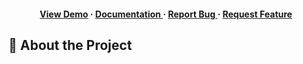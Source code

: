 <div align='center'>

<h4> <a href=https://itz-gaurav74.github.io/Calculator/>View Demo</a> <span> · </span> <a href="https://github.com/Itz-gaurav74/Calculator/blob/master/README.md"> Documentation </a> <span> · </span> <a href="https://github.com/Itz-gaurav74/Calculator/issues"> Report Bug </a> <span> · </span> <a href="https://github.com/Itz-gaurav74/Calculator/issues"> Request Feature </a> </h4>


</div>

## :star2: About the Project
